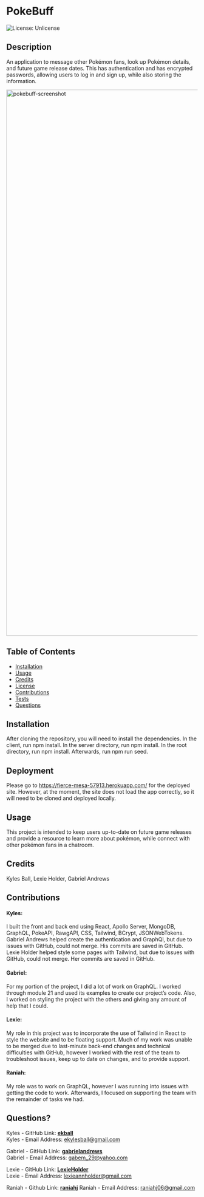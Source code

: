 # PokeBuff

![License: Unlicense](https://img.shields.io/badge/license-Unlicense-blue.svg)   

## Description
An application to message other Pokémon fans, look up Pokémon details, and future game release dates. This has authentication and has encrypted passwords, allowing users to log in and sign up, while also storing the information.   

<img width="1439" alt="pokebuff-screenshot" src="https://user-images.githubusercontent.com/91437363/159994511-782df2f2-0670-43bc-8b4d-401afc8d455d.png">

        
## Table of Contents
* [Installation](#install)
* [Usage](#usage)
* [Credits](#credits)
* [License](#license)
* [Contributions](#contributions)
* [Tests](#tests)
* [Questions](#questions)   

         
## <a name="install"> Installation </a>
After cloning the repository, you will need to install the dependencies. In the client, run npm install. In the server directory, run npm install. In the root directory, run npm install. Afterwards, run npm run seed.

## Deployment
Please go to https://fierce-mesa-57913.herokuapp.com/ for the deployed site. However, at the moment, the site does not load the app correctly, so it will need to be cloned and deployed locally.

    
## <a name="usage"> Usage </a>
This project is intended to keep users up-to-date on future game releases and provide a resource to learn more about pokémon, while connect with other pokémon fans in a chatroom.   
     
     
## <a name="credits"> Credits </a>
Kyles Ball, Lexie Holder, Gabriel Andrews   

## <a name="contributions"> Contributions </a>
#### Kyles: 
I built the front and back end using React, Apollo Server, MongoDB, GraphQL, PokeAPI, RawgAPI, CSS, Tailwind, BCrypt, JSONWebTokens. Gabriel Andrews helped create the authentication and GraphQl, but due to issues with GitHub, could not merge. His commits are saved in GitHub. Lexie Holder helped style some pages with Tailwind, but due to issues with GitHub, could not merge. Her commits are saved in GitHub.

#### Gabriel:
For my portion of the project, I did a lot of work on GraphQL. I worked through module 21 and used its examples to create our project’s code. Also, I worked on styling the project with the others and giving any amount of help that I could.

#### Lexie:
My role in this project was to incorporate the use of Tailwind in React to style the website and to be floating support. Much of my work was unable to be merged due to last-minute back-end changes and technical difficulties with GitHub, however I worked with the rest of the team to troubleshoot issues, keep up to date on changes, and to provide support.

#### Raniah:
My role was to work on GraphQL, however I was running into issues with getting the code to work. Afterwards, I focused on supporting the team with the remainder of tasks we had.

      
## <a name="questions"> Questions? </a>
Kyles - GitHub Link: **[ekball](https://github.com/ekball/)**   
Kyles - Email Address: <ekylesball@gmail.com>

Gabriel - GitHub Link: **[gabrielandrews](https://github.com/gabrielandrews/)**   
Gabriel - Email Address: <gabem_29@yahoo.com>

Lexie - GitHub Link: **[LexieHolder](https://github.com/LexieHolder/)**   
Lexie - Email Address: <lexieannholder@gmail.com>

Raniah - Github Link: **[raniahj](https://github.com/raniahj/)**
Raniah - Email Address: <raniahj06@gmail.com>


